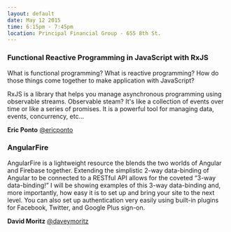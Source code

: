```yaml
---
layout: default
date: May 12 2015
time: 6:15pm - 7:45pm
location: Principal Financial Group - 655 8th St.
---
```


### Functional Reactive Programming in JavaScript with RxJS

What is functional programming? What is reactive programming? How do those things come together to make application with JavaScript?

RxJS is a library that helps you manage asynchronous programming using observable streams. Observable steam? It's like a collection of events over time or like a series of promises. It is a powerful tool for managing data, events, concurrency, etc...

**Eric Ponto**
[@ericponto](https://twitter.com/ericponto)

### AngularFire

AngularFire is a lightweight resource the blends the two worlds of Angular and Firebase together. Extending the simplistic 2-way data-binding of Angular to be connected to a RESTful API allows for the coveted “3-way data-binding!” I will be showing examples of this 3-way data-binding and, more importantly, how easy it is to set up and bring your site to the next level. You can also set up authentication very easily using built-in plugins for Facebook, Twitter, and Google Plus sign-on.

**David Moritz**
[@daveymoritz](https://twitter.com/daveymoritz)
